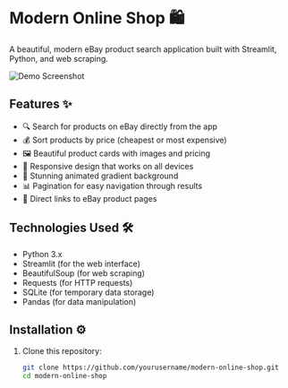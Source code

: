 # Modern Online Shop 🛍️

A beautiful, modern eBay product search application built with Streamlit, Python, and web scraping.

![Demo Screenshot](demo.png)

## Features ✨

- 🔍 Search for products on eBay directly from the app
- 💰 Sort products by price (cheapest or most expensive)
- 🖼️ Beautiful product cards with images and pricing
- 📱 Responsive design that works on all devices
- 🌈 Stunning animated gradient background
- 📊 Pagination for easy navigation through results
- 🔗 Direct links to eBay product pages

## Technologies Used 🛠️

- Python 3.x
- Streamlit (for the web interface)
- BeautifulSoup (for web scraping)
- Requests (for HTTP requests)
- SQLite (for temporary data storage)
- Pandas (for data manipulation)

## Installation ⚙️

1. Clone this repository:
   ```bash
   git clone https://github.com/yourusername/modern-online-shop.git
   cd modern-online-shop
